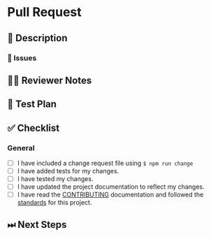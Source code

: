 <!---
Thanks for filing a pull request 😄 ! Before you submit, please read the following:

Search open/closed issues before submitting. Someone may have pushed the same thing before!

Provide a summary of your changes in the title field above.
-->

# Pull Request

## 📖 Description

<!---
Provide some background and a description of your work.
What problem does this change solve?
Is this a breaking change, chore, fix, feature, etc?
-->

### 🎫 Issues

<!---
* List and link relevant issues here.
-->

## 👩‍💻 Reviewer Notes

<!---
Provide some notes for reviewers to help them provide targeted feedback and testing.

Do you recommend a smoke test for this PR? What steps should be followed?
Are there particular areas of the code the reviewer should focus on?
-->

## 📑 Test Plan

<!---
Please provide a summary of the tests affected by this work and any unique strategies employed in testing the features/fixes.
-->

## ✅ Checklist

### General

<!--- Review the list and put an x in the boxes that apply. -->

- [ ] I have included a change request file using `$ npm run change`
- [ ] I have added tests for my changes.
- [ ] I have tested my changes.
- [ ] I have updated the project documentation to reflect my changes.
- [ ] I have read the [CONTRIBUTING](https://github.com/microsoft/fast/blob/master/CONTRIBUTING.md) documentation and followed the [standards](https://github.com/microsoft/fast/blob/master/CODE_OF_CONDUCT.md#our-standards) for this project.

## ⏭ Next Steps

<!---
If there is relevant follow-up work to this PR, please list any existing issues or provide brief descriptions of what you would like to do next.
-->
